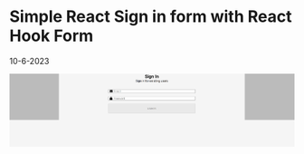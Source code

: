 # Simple React Sign in form with React Hook Form
10-6-2023

![Screenshot sign in form](./src/assets/signin-form.jpg)